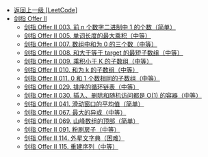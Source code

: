 - [返回上一级 [LeetCode]](LeetCode/)
- [剑指 Offer II](LeetCode/剑指%20Offer%20II/)
  - [剑指 Offer II 003. 前 n 个数字二进制中 1 的个数（简单）](LeetCode/剑指%20Offer%20II/剑指%20Offer%20II%20003.%20前%20n%20个数字二进制中%201%20的个数（简单）.md)
  - [剑指 Offer II 005. 单词长度的最大乘积（中等）](LeetCode/剑指%20Offer%20II/剑指%20Offer%20II%20005.%20单词长度的最大乘积（中等）.md)
  - [剑指 Offer II 007. 数组中和为 0 的三个数（中等）](LeetCode/剑指%20Offer%20II/剑指%20Offer%20II%20007.%20数组中和为%200%20的三个数（中等）.md)
  - [剑指 Offer II 008. 和大于等于 target 的最短子数组（中等）](LeetCode/剑指%20Offer%20II/剑指%20Offer%20II%20008.%20和大于等于%20target%20的最短子数组（中等）.md)
  - [剑指 Offer II 009. 乘积小于 K 的子数组（中等）](LeetCode/剑指%20Offer%20II/剑指%20Offer%20II%20009.%20乘积小于%20K%20的子数组（中等）.md)
  - [剑指 Offer II 010. 和为 k 的子数组（中等）](LeetCode/剑指%20Offer%20II/剑指%20Offer%20II%20010.%20和为%20k%20的子数组（中等）.md)
  - [剑指 Offer II 011. 0 和 1 个数相同的子数组（中等）](LeetCode/剑指%20Offer%20II/剑指%20Offer%20II%20011.%200%20和%201%20个数相同的子数组（中等）.md)
  - [剑指 Offer II 029. 排序的循环链表（中等）](LeetCode/剑指%20Offer%20II/剑指%20Offer%20II%20029.%20排序的循环链表（中等）.md)
  - [剑指 Offer II 030. 插入、删除和随机访问都是 O(1) 的容器（中等）](LeetCode/剑指%20Offer%20II/剑指%20Offer%20II%20030.%20插入、删除和随机访问都是%20O(1)%20的容器（中等）.md)
  - [剑指 Offer II 041. 滑动窗口的平均值（简单）](LeetCode/剑指%20Offer%20II/剑指%20Offer%20II%20041.%20滑动窗口的平均值（简单）.md)
  - [剑指 Offer II 067. 最大的异或（中等）](LeetCode/剑指%20Offer%20II/剑指%20Offer%20II%20067.%20最大的异或（中等）.md)
  - [剑指 Offer II 069. 山峰数组的顶部（简单）](LeetCode/剑指%20Offer%20II/剑指%20Offer%20II%20069.%20山峰数组的顶部（简单）.md)
  - [剑指 Offer II 091. 粉刷房子（中等）](LeetCode/剑指%20Offer%20II/剑指%20Offer%20II%20091.%20粉刷房子（中等）.md)
  - [剑指 Offer II 114. 外星文字典（困难）](LeetCode/剑指%20Offer%20II/剑指%20Offer%20II%20114.%20外星文字典（困难）.md)
  - [剑指 Offer II 115. 重建序列（中等）](LeetCode/剑指%20Offer%20II/剑指%20Offer%20II%20115.%20重建序列（中等）.md)
